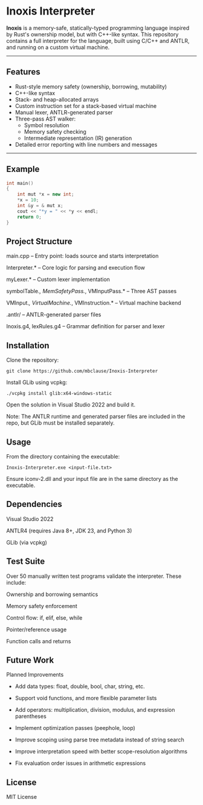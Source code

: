 # Inoxis Interpreter

**Inoxis** is a memory-safe, statically-typed programming language inspired by Rust's ownership model, but with C++-like syntax. This repository contains a full interpreter for the language, built using C/C++ and ANTLR, and running on a custom virtual machine.

---

## Features

- Rust-style memory safety (ownership, borrowing, mutability)
- C++-like syntax
- Stack- and heap-allocated arrays
- Custom instruction set for a stack-based virtual machine
- Manual lexer, ANTLR-generated parser
- Three-pass AST walker:
  - Symbol resolution
  - Memory safety checking
  - Intermediate representation (IR) generation
- Detailed error reporting with line numbers and messages

---

## Example

```cpp
int main()
{
    int mut *x = new int;
    *x = 10;
    int &y = & mut x;
    cout << "*y = " << *y << endl;
    return 0;
}
```

## Project Structure

main.cpp – Entry point: loads source and starts interpretation

Interpreter.* – Core logic for parsing and execution flow

myLexer.* – Custom lexer implementation

symbolTable.*, MemSafetyPass.*, VMInputPass.* – Three AST passes

VMInput.*, VirtualMachine.*, VMInstruction.* – Virtual machine backend

.antlr/ – ANTLR-generated parser files

Inoxis.g4, lexRules.g4 – Grammar definition for parser and lexer


## Installation

Clone the repository:

    git clone https://github.com/mbclause/Inoxis-Interpreter

Install GLib using vcpkg:

    ./vcpkg install glib:x64-windows-static

Open the solution in Visual Studio 2022 and build it.

Note: The ANTLR runtime and generated parser files are included in the repo, but GLib must be installed separately.

## Usage

From the directory containing the executable:

    Inoxis-Interpreter.exe <input-file.txt>

Ensure iconv-2.dll and your input file are in the same directory as the executable.

## Dependencies

Visual Studio 2022

ANTLR4 (requires Java 8+, JDK 23, and Python 3)

GLib (via vcpkg)

## Test Suite

Over 50 manually written test programs validate the interpreter. These include:

Ownership and borrowing semantics

Memory safety enforcement

Control flow: if, elif, else, while

Pointer/reference usage

Function calls and returns

## Future Work

Planned Improvements

- Add data types: float, double, bool, char, string, etc.

- Support void functions, and more flexible parameter lists

- Add operators: multiplication, division, modulus, and expression parentheses

- Implement optimization passes (peephole, loop)

- Improve scoping using parse tree metadata instead of string search

- Improve interpretation speed with better scope-resolution algorithms

- Fix evaluation order issues in arithmetic expressions

## License

MIT License
